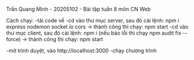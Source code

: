 Trần Quang Minh - 20205102 - Bài tập tuần 8 môn CN Web

Cách chạy:
-tải code về 
-cd vào thư mục server, sau đó cài lệnh: npm i express nodemon socket.io cors -> thành công thì chạy: npm start
-cd vào thư mục client, sau đó cài lệnh: npm i (nếu báo lỗi thì chạy npm audit fix --force) -> thành công thì chạy: npm start 

-mở trình duyệt, vào  http://localhost:3000 
-chạy chương trình 
